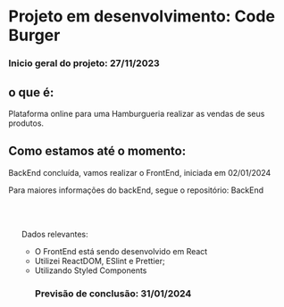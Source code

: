 # Projeto em desenvolvimento: Code Burger

### Inicio geral do projeto: 27/11/2023

## o que é:
<p>Plataforma online para uma Hamburgueria realizar as vendas de seus produtos.</p>

## Como estamos até o momento:
<p>BackEnd concluída, vamos realizar o FrontEnd, iniciada em 02/01/2024</p>
<p>Para maiores informações do backEnd, segue o repositório: <a href: "https://github.com/FlaviaRamosdaSilva/CodeBurger/tree/main">BackEnd</a></p>
<br>
<br>
<ul> Dados relevantes:<ul>
<li>O FrontEnd está sendo desenvolvido em React</li>
<li>Utilizei ReactDOM, ESlint e Prettier;</li>
<li>Utilizando Styled Components</li>


### Previsão de conclusão: 31/01/2024